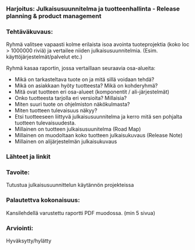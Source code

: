 ### Harjoitus:  Julkaisusuunnitelma ja tuotteenhallinta - Release planning & product management

### Tehtäväkuvaus:

Ryhmä valitsee vapaasti kolme erilaista isoa avointa tuoteprojektia (koko loc > 1000000 riviä) ja vertailee niiden julkaisusuunnitelmia. (Esim. käyttöjärjestelmät/palvelut etc.)

Ryhmä kasaa raportin, jossa vertaillaan seuraavia osa-alueita:

* Mikä on tarkasteltava tuote on ja mitä sillä voidaan tehdä?
* Mikä on asiakkaan hyöty tuotteesta? Mikä on kohderyhmä?
* Mitä ovat tuotteen eri osa-alueet (komponentit / ali-järjestelmät)
* Onko tuotteesta tarjolla eri versioita? Millaisia?
* Miten suuri tuote on ohjelmiston näkökulmasta? 
* Miten tuotteen tulevaisuus näkyy?
* Etsi tuotteeseen liittyvä julkaisusuunnitelma ja kerro mitä sen pohjalta tuotteen tulevaisuudesta.
* Millainen on tuotteen julkaisusuunitelma (Road Map)
* Millainen on muodoltaan koko tuotteen julkaisukuvaus (Release Note)
* Millainen on alijärjestelmän julkaisukuvaus 


### Lähteet ja linkit



### Tavoite:

Tutustua julkaisusuunnittelun käytännön projekteissa

### Palautettva kokonaisuus:

Kansilehdellä varustettu raportti PDF muodossa. (min 5 sivua)


### Arviointi:

Hyväksytty/hylätty




